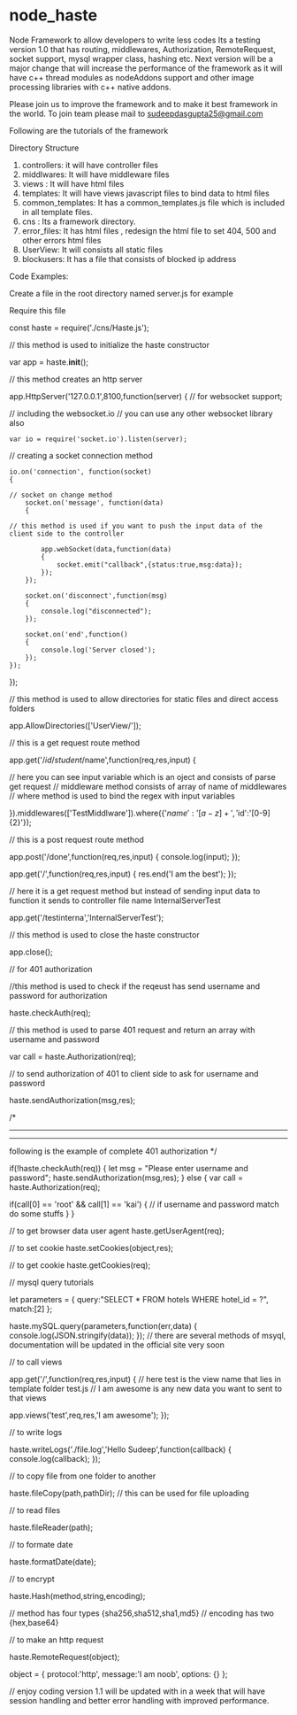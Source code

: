 # node_haste
Node Framework to allow developers to write less codes
Its a testing version 1.0 that has routing, middlewares, Authorization, RemoteRequest, socket support, mysql wrapper class, hashing etc.
Next version will be a major change that will increase the performance of the framework as it will have c++ thread modules as nodeAddons support
and other image processing libraries with c++ native addons.

Please join us to improve the framework and to make it best framework in the world.
To join team please mail to sudeepdasgupta25@gmail.com

Following are the tutorials of the framework

Directory Structure

1) controllers: it will have controller files
2) middlwares: It will have middleware files
3) views : It will have html files
4) templates: It will have views javascript files to bind data to html files
5) common_templates: It has a common_templates.js file which is included in all template files.
6) cns : Its a framework directory.
7) error_files: It has html files , redesign the html file to set 404, 500 and other errors html files
8) UserView: It will consists all static files
9) blockusers: It has a file that consists of blocked ip address

Code Examples:

Create a file in the root directory named server.js for example

Require this file

const haste = require('./cns/Haste.js');

// this method is used to initialize the haste constructor

var app = haste.__init__();

// this method creates an http server

app.HttpServer('127.0.0.1',8100,function(server)
{
  // for websocket support;
   
  // including the websocket.io
  // you can use any other websocket library also
  
	var io = require('socket.io').listen(server);
  
  // creating a socket connection method
  
	io.on('connection', function(socket)
	{
  
    // socket on change method
		socket.on('message', function(data)
		{
    
    // this method is used if you want to push the input data of the client side to the controller
    
			app.webSocket(data,function(data)
			{
				socket.emit("callback",{status:true,msg:data});
			});
		});

		socket.on('disconnect',function(msg)
	    {
	    	console.log("disconnected");
	    });

	    socket.on('end',function()
	    {
	    	console.log('Server closed');
	    });
	});
});

// this method is used to allow directories for static files and direct access folders

app.AllowDirectories(['UserView/']);

// this is a get request route method

app.get('/$id/student/$name',function(req,res,input)
{

  // here you can see input variable which is an oject and consists of parse get request
 // middleware method consists of array of name of middlewares
 // where method is used to bind the regex with input variables
 
}).middlewares(['TestMiddlware']).where({'$name':'[a-z]+','$id':'[0-9]{2}'});

// this is a post request route method

app.post('/done',function(req,res,input)
{
	console.log(input);
});



app.get('/',function(req,res,input)
{
	res.end('I am the best');
});

// here it is a get request method but instead of sending input data to function it sends to controller file name InternalServerTest

app.get('/testinterna','InternalServerTest');

// this method is used to close the haste constructor

app.close();

// for 401 authorization

//this method is used to check if the reqeust has send username and password for authorization

haste.checkAuth(req);

// this method is used to parse 401 request and return an array with username and password 

var call = haste.Authorization(req);

// to send authorization of 401 to client side to ask for username and password

haste.sendAuthorization(msg,res);

/*
 *****
 ***** 
 following is the example of complete 401 authorization 
*/

if(!haste.checkAuth(req))
{
  let msg = "Please enter username and password";
  haste.sendAuthorization(msg,res);
}
else
{
  var call = haste.Authorization(req);

  if(call[0] == 'root' && call[1] == 'kai') 
  {
    // if username and password match do some stuffs
  }
}

// to get browser data user agent
haste.getUserAgent(req);

// to set cookie
haste.setCookies(object,res);

// to get cookie
haste.getCookies(req);

// mysql query tutorials

let parameters = {
  query:"SELECT * FROM hotels WHERE hotel_id = ?",
  match:[2]
};

haste.mySQL.query(parameters,function(err,data)
{
  console.log(JSON.stringify(data));
});
// there are several methods of msyql, documentation will be updated in the official site very soon

// to call views

app.get('/',function(req,res,input)
{
// here test is the view name that lies in template folder test.js
// I am awesome is any new data you want to sent to that views

  app.views('test',req,res,'I am awesome');
});

// to write logs

haste.writeLogs('./file.log','Hello Sudeep',function(callback)
{
  console.log(callback);
});

// to copy file from one folder to another 

haste.fileCopy(path,pathDir); // this can be used for file uploading

// to read files

haste.fileReader(path);

// to formate date

haste.formatDate(date);

// to encrypt 

haste.Hash(method,string,encoding);

// method has four types {sha256,sha512,sha1,md5}
// encoding has two {hex,base64}

// to make an http request

haste.RemoteRequest(object);

object = {
  protocol:'http',
  message:'I am noob',
  options: {}
};
  
// enjoy coding version 1.1 will be updated with in a week that will have session handling and better error handling with improved performance.
